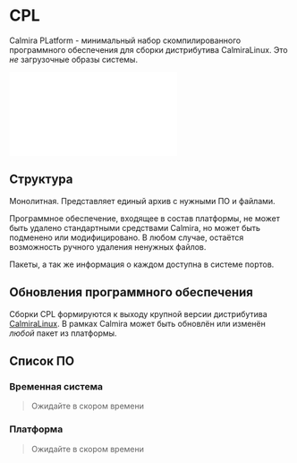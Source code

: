 # CPL
Calmira PLatform - минимальный набор скомпилированного программного обеспечения для сборки дистрибутива CalmiraLinux. Это *не* загрузочные образы системы.

![Лого](design/calmira_logo_transparent_black.md)

## Структура
Монолитная. Представляет единый архив с нужными ПО и файлами.

Программное обеспечение, входящее в состав платформы, не может быть удалено стандартными средствами Calmira, но может быть подменено или модифицировано. В любом случае, остаётся возможность ручного удаления ненужных файлов.

Пакеты, а так же информация о каждом доступна в системе портов.

## Обновления программного обеспечения
Сборки CPL формируются к выходу крупной версии дистрибутива [CalmiraLinux](https://github.com/CalmiraLinux/CalmiraLinux). В рамках Calmira может быть обновлён или изменён *любой* пакет из платформы.

## Список ПО
### Временная система
> Ожидайте в скором времени

### Платформа
> Ожидайте в скором времени



